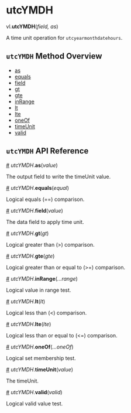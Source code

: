 # utcYMDH

vl.<b>utcYMDH</b>(<em>field, as</em>)

A time unit operation for <code>utcyearmonthdatehours</code>.

## <code>utcYMDH</code> Method Overview

* <a href="#as">as</a>
* <a href="#equals">equals</a>
* <a href="#field">field</a>
* <a href="#gt">gt</a>
* <a href="#gte">gte</a>
* <a href="#inRange">inRange</a>
* <a href="#lt">lt</a>
* <a href="#lte">lte</a>
* <a href="#oneOf">oneOf</a>
* <a href="#timeUnit">timeUnit</a>
* <a href="#valid">valid</a>

## <code>utcYMDH</code> API Reference

<a id="as" href="#as">#</a>
<em>utcYMDH</em>.<b>as</b>(<em>value</em>)

The output field to write the timeUnit value.

<a id="equals" href="#equals">#</a>
<em>utcYMDH</em>.<b>equals</b>(<em>equal</em>)

Logical equals (==) comparison.

<a id="field" href="#field">#</a>
<em>utcYMDH</em>.<b>field</b>(<em>value</em>)

The data field to apply time unit.

<a id="gt" href="#gt">#</a>
<em>utcYMDH</em>.<b>gt</b>(<em>gt</em>)

Logical greater than (>) comparison.

<a id="gte" href="#gte">#</a>
<em>utcYMDH</em>.<b>gte</b>(<em>gte</em>)

Logical greater than or equal to (>=) comparison.

<a id="inRange" href="#inRange">#</a>
<em>utcYMDH</em>.<b>inRange</b>(<em>...range</em>)

Logical value in range test.

<a id="lt" href="#lt">#</a>
<em>utcYMDH</em>.<b>lt</b>(<em>lt</em>)

Logical less than (<) comparison.

<a id="lte" href="#lte">#</a>
<em>utcYMDH</em>.<b>lte</b>(<em>lte</em>)

Logical less than or equal to (<=) comparison.

<a id="oneOf" href="#oneOf">#</a>
<em>utcYMDH</em>.<b>oneOf</b>(<em>...oneOf</em>)

Logical set membership test.

<a id="timeUnit" href="#timeUnit">#</a>
<em>utcYMDH</em>.<b>timeUnit</b>(<em>value</em>)

The timeUnit.

<a id="valid" href="#valid">#</a>
<em>utcYMDH</em>.<b>valid</b>(<em>valid</em>)

Logical valid value test.

